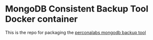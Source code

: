 # MongoDB Consistent Backup Tool Docker container

This is the repo for packaging the [perconalabs mongodb backup tool](https://github.com/Percona-Lab/mongodb_consistent_backup)